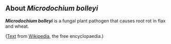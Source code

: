 About *Microdochium bolleyi* 
----------------------------



***Microdochium bolleyi*** is a fungal plant pathogen that causes root
rot in flax and wheat.

([Text](http://en.wikipedia.org/wiki/Microdochium_bolleyi) from
[Wikipedia](http://en.wikipedia.org/), the free encyclopaedia.)
